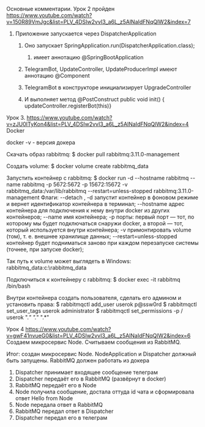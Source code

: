 Основные комментарии.
Урок 2 пройден https://www.youtube.com/watch?v=150R89VmJgc&list=PLV_4DSIw2vvI3_a6L_z5AlNaIdFNqQlW2&index=7

1) Приложение запускается через DispatcherApplication
   1) Оно запускает SpringApplication.run(DispatcherApplication.class);
      1) имеет аннотацию @SpringBootApplication 
   2) TelegramBot, UpdateController, UpdateProducerImpl имеют аннотацию @Component 

   3) TelegramBot в конструкторе инициализирует UpgradeController
   4) И выполняет метод @PostConstruct  public void init() { updateController.registerBot(this)}

Урок 3. https://www.youtube.com/watch?v=zJU0ITyKon4&list=PLV_4DSIw2vvI3_a6L_z5AlNaIdFNqQlW2&index=4
Docker

docker -v - версия докера

Скачать образ rabbitmq:
$ docker pull rabbitmq:3.11.0-management

Создать volume:
$ docker volume create rabbitmq_data

Запустить контейнер с rabbitmq:
$ docker run -d --hostname rabbitmq --name rabbitmq -p 5672:5672 -p 15672:15672 -v rabbitmq_data:/var/lib/rabbitmq --restart=unless-stopped rabbitmq:3.11.0-management
Флаги:
--detach , -d   запустит контейнер в фоновом режиме и вернет идентификатор контейнера в терминал;
--hostname   адрес контейнера для подключения к нему внутри docker из других контейнеров;
--name   имя контейнера;
-p    порты: первый порт — тот, по которому мы будет подключаться снаружи docker, а второй — тот, который используется внутри контейнера;
-v   примонтировать volume (том), т. е. внешнее хранилище данных;
--restart=unless-stopped   контейнер будет подниматься заново при каждом перезапуске системы (точнее, при запуске docker);

Так путь к volume может выглядеть в Windows:
rabbitmq_data:c:\rabbitmq_data

Подключиться к контейнеру с rabbitmq:
$ docker exec -it rabbitmq /bin/bash

Внутри контейнера создать пользователя, сделать его админом и установить права:
$ rabbitmqctl add_user userok p@ssw0rd
$ rabbitmqctl set_user_tags userok administrator
$ rabbitmqctl set_permissions -p / userok ".*" ".*" ".*"

Урок 4 https://www.youtube.com/watch?v=gwF41nvueG0&list=PLV_4DSIw2vvI3_a6L_z5AlNaIdFNqQlW2&index=6
Создаем микросервис Node. Считываем сообщения из RabbitMQ. 

Итог: создан микросервис Node.
NodeApplication и Dispatcher должный быть запущены. RabbitMQ должен работать из докера

1) Dispatcher принимает входящее сообщение телеграм
2) Dispatcher передаёт его в RabbitMQ (развёрнут в docker)
3) RabbitMQ передаёт его в Node
4) Node получила сообщение, достала оттуда id чата и сформировала ответ Hello from Node
5) Node передала ответ в RabbitMQ
6) RabbitMQ передал ответ в Dispatcher
7) Dispatcher передал его в телеграм